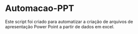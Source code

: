 # Automacao-PPT
Este script foi criado para automatizar a criação de arquivos de apresentação Power Point a partir de dados em excel.
